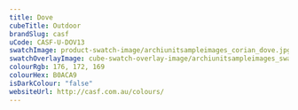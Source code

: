 ```yaml
---
title: Dove
cubeTitle: Outdoor
brandSlug: casf
uCode: CASF-U-DOV13
swatchImage: product-swatch-image/archiunitsampleimages_corian_dove.jpg
swatchOverlayImage: cube-swatch-overlay-image/archiunitsampleimages_swatch_overlay_corian.png
colourRgb: 176, 172, 169
colourHex: B0ACA9
isDarkColour: "false"
websiteUrl: http://casf.com.au/colours/
---
```

